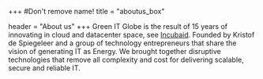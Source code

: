 +++
#Don't remove name!
title = "aboutus_box"

header = "About us"
+++
Green IT Globe is the result of 15 years of innovating in cloud and datacenter space, see <a href='http://www.incubaid.com'>Incubaid</a>. Founded by Kristof de Spiegeleer and a group of technology entrepreneurs that share the vision of generating IT as Energy. We brought together disruptive technologies that remove all complexity and cost for delivering scalable, secure and reliable IT.
